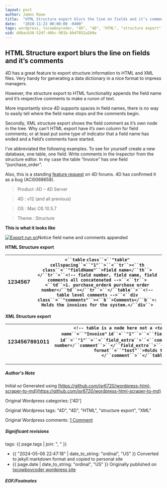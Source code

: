 ```yaml
---
layout: post
author: James Rowe
title:  "HTML Structure export blurs the line on fields and it’s comments"
date:   "2010-11-23 00:00:00 -0400"
tags: wordpress, txcowboycoder, "4D", "4D", "HTML", "structure export", "XML"
uid: ddbacb36-52df-46bc-981b-bbd7852a2b0a
---
```



## HTML Structure export blurs the line on fields and it’s comments


4D has a great feature to export structure information to HTML and XML files. Very handy for generating a data dictionary in a nice format to impress managers.


However, the structure export to HTML functionality appends the field name and it’s respective comments to make a runon of text.


More importantly since 4D supports spaces in field names, there is no way to easily tell where the field name stops and the comments begin.


Secondly, XML structure export shows the field comment as it’s own node in the tree. Why can’t HTML export have it’s own column for field comments; or at least put some type of indicator that a field name has ended and a field’s comments have started.


I’ve abbreviated the following examples. To see for yourself create a new database, one table, one field. Write comments in the inspector from the structure editor. In my case the table “Invoice” has one field “purchase\_order”.


Also, this is a standing [feature request](http://forums.4d.fr/Post/EN/4703688/) on 4D forums. 4D has confirmed it as a bug (ACI0068658). 


>Product :4D – 4D Server  

 >4D : v12 (and all previous)  

 >OS : Mac OS 10.5.7  

 >Theme : Structure


**This is what it looks like**  



[![Export run on](https://txcowboycoder.files.wordpress.com/2010/11/exportrunon.png?w=300&h=74 "ExportRunOn")](http://txcowboycoder.files.wordpress.com/2010/11/exportrunon.png)Notice field name and comments appended


**HTML Structure export**




| 1234567 | `<``table` `class``=``"table"` `cellspacing``=``"1"``>``<``tr``><``th` `class``=``"fieldName"``>Field name</``th``></``tr``>``<!-- field number, field name, field comments all concatenated -->``<``tr``><``td``>1. purchase_orderA purchase order number</``td``></``tr``>``</``table``>``<!-- table level comments -->``<``div` `class``=``"comments"``><``b``>Comments</``b``>: Holds the invoices for the system.</``div``>` |
| --- | --- |


**XML Structure export**




| 1234567891011 | `<!-- table is a node here not a <table> html dom element -->``<``table` `name``=``"Invoice"` `id``=``"1"``>``<``field` `name``=``"purchase_order"` `type``=``"4"` `id``=``"1"``>``<``field_extra``>``<``comment` `format``=``"text"``>A purchase order number</``comment``>``</``field_extra``>``</``field``>``<``table_extra``>``<``comment` `format``=``"text"``>Holds the invoices for the system.</``comment``>``</``table_extra``>``</``table``>` |
| --- | --- |




---

##### Author's Note

Initial `md` Generated using [https://github.com/jsr6720/wordpress-html-scraper-to-md](https://github.com/jsr6720/wordpress-html-scraper-to-md)

Original Wordpress categories: ['4D']

Original Wordpress tags: "4D", "4D", "HTML", "structure export", "XML"

Original Wordpress comments: <a href="https://txcowboycoder.wordpress.com/2010/11/23/html-structure-export-blurs-the-line-on-fields-and-its-comments/#comments">1 Comment</a>

##### Significant revisions

tags: {{ page.tags | join: ", " }} <!-- todo move this somewhere -->

- {{ "2024-05-06 22:47:18" | date_to_string: "ordinal", "US" }} Converted to jekyll markdown format and copied to personal site
- {{ page.date | date_to_string: "ordinal", "US" }} Originally published on [txcowboycoder wordpress site](https://txcowboycoder.wordpress.com/2010/11/23/html-structure-export-blurs-the-line-on-fields-and-its-comments/)

##### EOF/Footnotes

